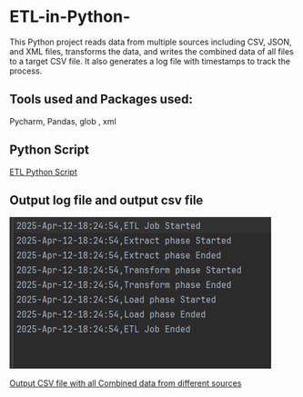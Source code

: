 # ETL-in-Python-
This Python project reads data from multiple sources including CSV, JSON, and XML files, transforms the data, and writes the combined data of all files to a target CSV file. It also generates a log file with timestamps to track the process.

## Tools used and Packages used:
Pycharm, Pandas, glob , xml

## Python Script

[ETL Python Script](https://github.com/Dipapatil/ETL-in-Python-/blob/main/etl_project_coursera_data_transform.py)

## Output log file and output csv file
![Screenshot of log file](https://github.com/Dipapatil/ETL-in-Python-/blob/main/log_screenshot.png)

[Output CSV file with all Combined data from different sources](https://github.com/Dipapatil/ETL-in-Python-/blob/main/transformed_data.csv)


